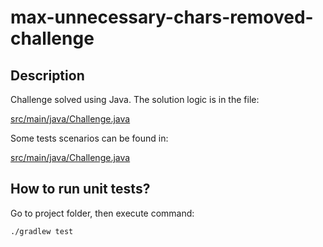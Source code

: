 # max-unnecessary-chars-removed-challenge

## Description
Challenge solved using Java. The solution logic is in the file:

[src/main/java/Challenge.java](https://github.com/mastercode64/max-unnecessary-chars-removed-challenge/blob/main/src/main/java/Challenge.java)

Some tests scenarios can be found in:

[src/main/java/Challenge.java](https://github.com/mastercode64/max-unnecessary-chars-removed-challenge/blob/main/src/test/java/ChallengeTests.java)


## How to run unit tests?
Go to project folder, then execute command:
```
./gradlew test
```